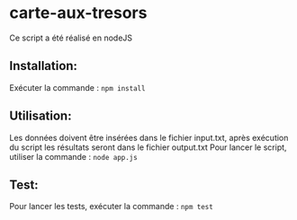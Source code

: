 # carte-aux-tresors
Ce script a été réalisé en nodeJS

## Installation:
Exécuter la commande : ```npm install```

## Utilisation:
Les données doivent être insérées dans le fichier input.txt, après exécution du script les résultats seront dans le fichier output.txt
Pour lancer le script, utiliser la commande : ```node app.js```

## Test:
Pour lancer les tests, exécuter la commande : ```npm test```
